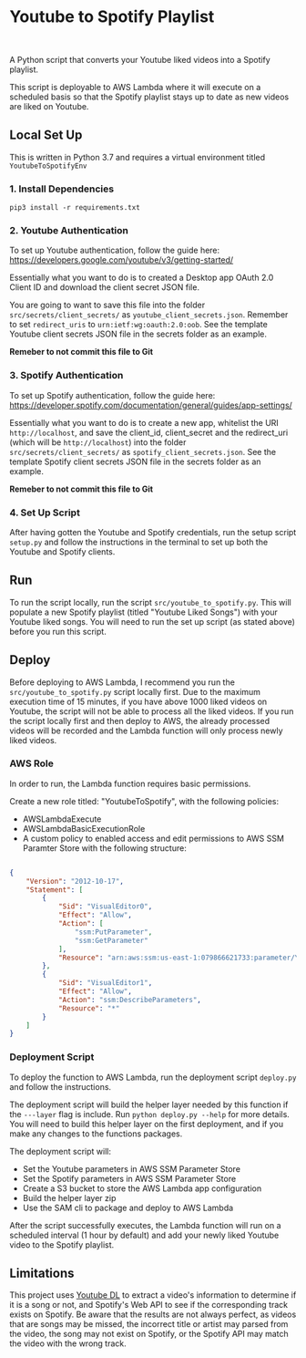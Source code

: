 # Youtube to Spotify Playlist

<br>

A Python script that converts your Youtube liked videos into a Spotify playlist.

This script is deployable to AWS Lambda where it will execute on a scheduled basis so that the Spotify playlist stays up to date as new videos are liked on Youtube.

## Local Set Up

This is written in Python 3.7 and requires a virtual environment titled `YoutubeToSpotifyEnv`

### 1. Install Dependencies

`pip3 install -r requirements.txt`

### 2. Youtube Authentication

To set up Youtube authentication, follow the guide here: https://developers.google.com/youtube/v3/getting-started/

Essentially what you want to do is to created a Desktop app OAuth 2.0 Client ID and download the client secret JSON file.

You are going to want to save this file into the folder `src/secrets/client_secrets/` as `youtube_client_secrets.json`. Remember to set `redirect_uris` to `urn:ietf:wg:oauth:2.0:oob`. See the template Youtube client secrets JSON file in the secrets folder as an example.

**Remeber to not commit this file to Git**

### 3. Spotify Authentication

To set up Spotify authentication, follow the guide here:
https://developer.spotify.com/documentation/general/guides/app-settings/

Essentially what you want to do is to create a new app, whitelist the URI `http://localhost`, and save the client_id, client_secret and the redirect_uri (which will be `http://localhost`) into the folder `src/secrets/client_secrets/` as `spotify_client_secrets.json`. See the template Spotify client secrets JSON file in the secrets folder as an example.

**Remeber to not commit this file to Git**

### 4. Set Up Script

After having gotten the Youtube and Spotify credentials, run the setup script `setup.py` and follow the instructions in the terminal to set up both the Youtube and Spotify clients.

## Run

To run the script locally, run the script `src/youtube_to_spotify.py`. This will populate a new Spotify playlist (titled "Youtube Liked Songs") with your Youtube liked songs. You will need to run the set up script (as stated above) before you run this script.

## Deploy

Before deploying to AWS Lambda, I recommend you run the `src/youtube_to_spotify.py` script locally first. Due to the maximum execution time of 15 minutes, if you have above 1000 liked videos on Youtube, the script will not be able to process all the liked videos. If you run the script locally first and then deploy to AWS, the already processed videos will be recorded and the Lambda function will only process newly liked videos.

### AWS Role

In order to run, the Lambda function requires basic permissions.

Create a new role titled: "YoutubeToSpotify", with the following policies:
- AWSLambdaExecute
- AWSLambdaBasicExecutionRole
- A custom policy to enabled access and edit permissions to AWS SSM Paramter Store with the following structure:

```json

{
    "Version": "2012-10-17",
    "Statement": [
        {
            "Sid": "VisualEditor0",
            "Effect": "Allow",
            "Action": [
                "ssm:PutParameter",
                "ssm:GetParameter"
            ],
            "Resource": "arn:aws:ssm:us-east-1:079866621733:parameter/YoutubeToSpotify/*"
        },
        {
            "Sid": "VisualEditor1",
            "Effect": "Allow",
            "Action": "ssm:DescribeParameters",
            "Resource": "*"
        }
    ]
}

```

### Deployment Script

To deploy the function to AWS Lambda, run the deployment script `deploy.py` and follow the instructions.

The deployment script will build the helper layer needed by this function if the `---layer` flag is include. Run `python deploy.py --help` for more details. You will need to build this helper layer on the first deployment, and if you make any changes to the functions packages.

The deployment script will:
- Set the Youtube parameters in AWS SSM Parameter Store
- Set the Spotify parameters in AWS SSM Parameter Store
- Create a S3 bucket to store the AWS Lambda app configuration
- Build the helper layer zip
- Use the SAM cli to package and deploy to AWS Lambda

After the script successfully executes, the Lambda function will run on a scheduled interval (1 hour by default) and add your newly liked Youtube video to the Spotify playlist.

## Limitations

This project uses [Youtube DL](https://github.com/ytdl-org/youtube-dl) to extract a video's information to determine if it is a song or not, and Spotify's Web API to see if the corresponding track exists on Spotify. Be aware that the results are not always perfect, as videos that are songs may be missed, the incorrect title or artist may parsed from the video, the song may not exist on Spotify, or the Spotify API may match the video with the wrong track.